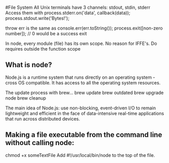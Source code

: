 #File System
All Unix terminals have 3 channels: stdout, stdin, stderr
Access them with process.stderr.on('data', callback(data));
process.stdout.write('Bytes!');

throw err is the same as
console.err(err.toString());
process.exit([non-zero number]); // 0 would be a success exit

In node, every module (file) has its own scope. No reason for IFFE's.
Do requires outside the function scope

## What is node?
Node.js is a runtime system that runs directly on an operating system - cross OS compatible. It has access to all the operating system resources.

The update process with brew...
brew update
brew outdated
brew upgrade node
brew cleanup

The main idea of Node.js: use non-blocking, event-driven I/O to remain lightweight and efficient in the face of data-intensive real-time applications that run across distributed devices.

## Making a file executable from the command line without calling node:
chmod +x someTextFile
Add #!/usr/local/bin/node to the top of the file.
